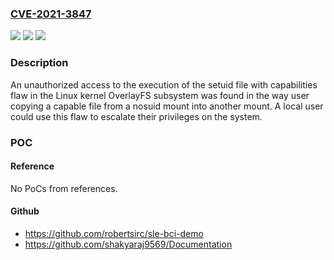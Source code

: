 ### [CVE-2021-3847](https://cve.mitre.org/cgi-bin/cvename.cgi?name=CVE-2021-3847)
![](https://img.shields.io/static/v1?label=Product&message=kernel&color=blue)
![](https://img.shields.io/static/v1?label=Version&message=%3D%20all%20versions%20up%20to%2C%20including%2C%20kernel%205.17%20&color=brighgreen)
![](https://img.shields.io/static/v1?label=Vulnerability&message=CWE-281&color=brighgreen)

### Description

An unauthorized access to the execution of the setuid file with capabilities flaw in the Linux kernel OverlayFS subsystem was found in the way user copying a capable file from a nosuid mount into another mount. A local user could use this flaw to escalate their privileges on the system.

### POC

#### Reference
No PoCs from references.

#### Github
- https://github.com/robertsirc/sle-bci-demo
- https://github.com/shakyaraj9569/Documentation

